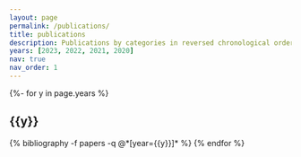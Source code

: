 ```yaml
---
layout: page
permalink: /publications/
title: publications
description: Publications by categories in reversed chronological order. Full list can be found at <b><a href='https://scholar.google.com/citations?user=hJ-VrrIAAAAJ&hl=en'>Google Scholar</a></b>.
years: [2023, 2022, 2021, 2020]
nav: true
nav_order: 1
---
```

<!-- _pages/publications.md -->
<div class="publications">

{%- for y in page.years %}
  <h2 class="year">{{y}}</h2>
  {% bibliography -f papers -q @*[year={{y}}]* %}
{% endfor %}

</div>
